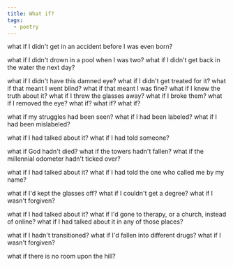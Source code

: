 ```yaml
---
title: What if?
tags:
  - poetry
---
```


what if I didn't get in an accident before I was even born?

what if I didn't drown in a pool when I was two? what if I didn't get back in the water the next day?

what if I didn't have this damned eye? what if I didn't get treated for it? what if that meant I went blind? what if that meant I was fine? what if I knew the truth about it? what if I threw the glasses away? what if I broke them? what if I removed the eye? what if? what if? what if?

what if my struggles had been seen? what if I had been labeled? what if I had been mislabeled?

what if I had talked about it? what if I had told someone?

what if God hadn't died? what if the towers hadn't fallen? what if the millennial odometer hadn't ticked over?

what if I had talked about it? what if I had told the one who called me by my name?

what if I'd kept the glasses off? what if I couldn't get a degree? what if I wasn't forgiven?

what if I had talked about it? what if I'd gone to therapy, or a church, instead of online? what if I had talked about it in any of those places?

what if I hadn't transitioned? what if I'd fallen into different drugs? what if I wasn't forgiven?

what if there is no room upon the hill?